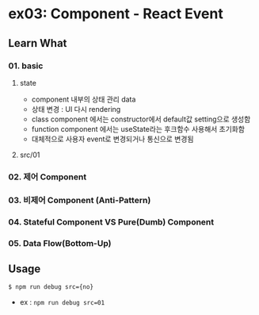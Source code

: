 # ex03: Component - React Event

## Learn What

### 01. basic

1. state
    * component 내부의 상태 관리 data
    * 상태 변경 : UI 다시 rendering
    * class component 에서는 constructor에서 default값 setting으로 생성함
    * function component 에서는 useState라는 후크함수 사용해서 초기화함
    * 대체적으로 사용자 event로 변경되거나 통신으로 변경됨

2. src/01

### 02. 제어 Component

### 03. 비제어 Component (Anti-Pattern)

### 04. Stateful Component VS Pure(Dumb) Component

### 05. Data Flow(Bottom-Up)

## Usage
```bash
$ npm run debug src={no}
```
* ex : ```npm run debug src=01```